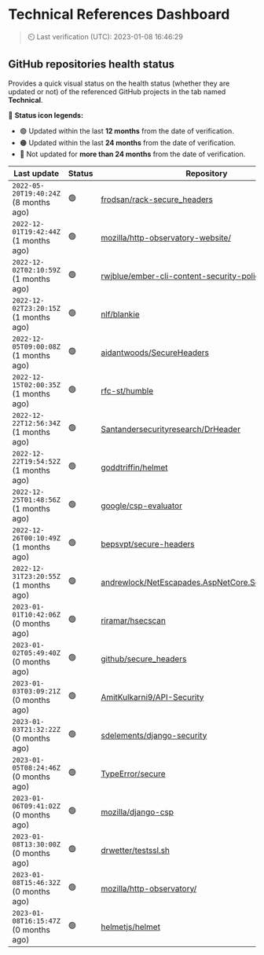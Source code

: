 
# Technical References Dashboard

> :timer_clock: Last verification (UTC): 2023-01-08 16:46:29

## GitHub repositories health status

Provides a quick visual status on the health status (whether they are updated or not) of the referenced GitHub projects in the tab named **Technical**.

:speech_balloon: **Status icon legends:**

* :green_circle: Updated within the last **12 months** from the date of verification.
* :orange_circle: Updated within the last **24 months** from the date of verification.
* :red_circle: Not updated for **more than 24 months** from the date of verification.

| Last update | Status | Repository |
| --- | --- | --- |
| `2022-05-20T19:40:24Z` (8 months ago) | :green_circle: | [frodsan/rack-secure_headers](https://github.com/frodsan/rack-secure_headers) |
| `2022-12-01T19:42:44Z` (1 months ago) | :green_circle: | [mozilla/http-observatory-website/](https://github.com/mozilla/http-observatory-website/) |
| `2022-12-02T02:10:59Z` (1 months ago) | :green_circle: | [rwjblue/ember-cli-content-security-policy/](https://github.com/rwjblue/ember-cli-content-security-policy/) |
| `2022-12-02T23:20:15Z` (1 months ago) | :green_circle: | [nlf/blankie](https://github.com/nlf/blankie) |
| `2022-12-05T09:00:08Z` (1 months ago) | :green_circle: | [aidantwoods/SecureHeaders](https://github.com/aidantwoods/SecureHeaders) |
| `2022-12-15T02:00:35Z` (1 months ago) | :green_circle: | [rfc-st/humble](https://github.com/rfc-st/humble) |
| `2022-12-22T12:56:34Z` (1 months ago) | :green_circle: | [Santandersecurityresearch/DrHeader](https://github.com/Santandersecurityresearch/DrHeader) |
| `2022-12-22T19:54:52Z` (1 months ago) | :green_circle: | [goddtriffin/helmet](https://github.com/goddtriffin/helmet) |
| `2022-12-25T01:48:56Z` (1 months ago) | :green_circle: | [google/csp-evaluator](https://github.com/google/csp-evaluator) |
| `2022-12-26T00:10:49Z` (1 months ago) | :green_circle: | [bepsvpt/secure-headers](https://github.com/bepsvpt/secure-headers) |
| `2022-12-31T23:20:55Z` (1 months ago) | :green_circle: | [andrewlock/NetEscapades.AspNetCore.SecurityHeaders](https://github.com/andrewlock/NetEscapades.AspNetCore.SecurityHeaders) |
| `2023-01-01T10:42:06Z` (0 months ago) | :green_circle: | [riramar/hsecscan](https://github.com/riramar/hsecscan) |
| `2023-01-02T05:49:40Z` (0 months ago) | :green_circle: | [github/secure_headers](https://github.com/github/secure_headers) |
| `2023-01-03T03:09:21Z` (0 months ago) | :green_circle: | [AmitKulkarni9/API-Security](https://github.com/AmitKulkarni9/API-Security) |
| `2023-01-03T21:32:22Z` (0 months ago) | :green_circle: | [sdelements/django-security](https://github.com/sdelements/django-security) |
| `2023-01-05T08:24:46Z` (0 months ago) | :green_circle: | [TypeError/secure](https://github.com/TypeError/secure) |
| `2023-01-06T09:41:02Z` (0 months ago) | :green_circle: | [mozilla/django-csp](https://github.com/mozilla/django-csp) |
| `2023-01-08T13:30:00Z` (0 months ago) | :green_circle: | [drwetter/testssl.sh](https://github.com/drwetter/testssl.sh) |
| `2023-01-08T15:46:32Z` (0 months ago) | :green_circle: | [mozilla/http-observatory/](https://github.com/mozilla/http-observatory/) |
| `2023-01-08T16:15:47Z` (0 months ago) | :green_circle: | [helmetjs/helmet](https://github.com/helmetjs/helmet) |


